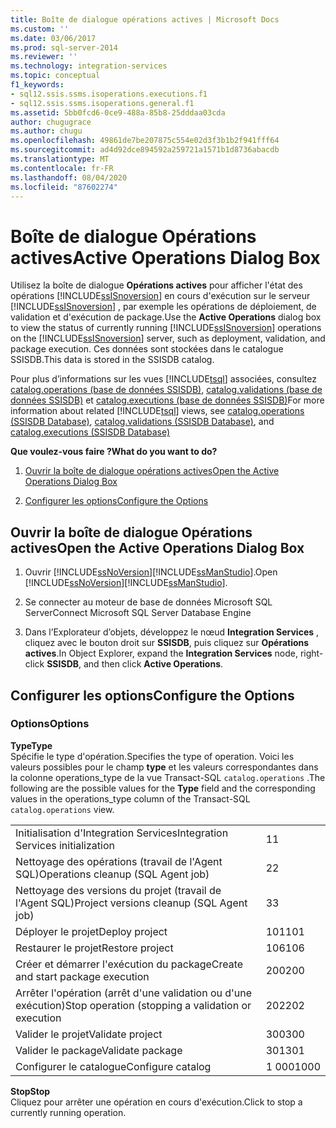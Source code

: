 ```yaml
---
title: Boîte de dialogue opérations actives | Microsoft Docs
ms.custom: ''
ms.date: 03/06/2017
ms.prod: sql-server-2014
ms.reviewer: ''
ms.technology: integration-services
ms.topic: conceptual
f1_keywords:
- sql12.ssis.ssms.isoperations.executions.f1
- sql12.ssis.ssms.isoperations.general.f1
ms.assetid: 5bb0fcd6-0ce9-488a-85b8-25dddaa03cda
author: chugugrace
ms.author: chugu
ms.openlocfilehash: 49861de7be207875c554e02d3f3b1b2f941fff64
ms.sourcegitcommit: ad4d92dce894592a259721a1571b1d8736abacdb
ms.translationtype: MT
ms.contentlocale: fr-FR
ms.lasthandoff: 08/04/2020
ms.locfileid: "87602274"
---
```

# <a name="active-operations-dialog-box"></a><span data-ttu-id="a6c0c-102">Boîte de dialogue Opérations actives</span><span class="sxs-lookup"><span data-stu-id="a6c0c-102">Active Operations Dialog Box</span></span>
  <span data-ttu-id="a6c0c-103">Utilisez la boîte de dialogue **Opérations actives** pour afficher l'état des opérations [!INCLUDE[ssISnoversion](../includes/ssisnoversion-md.md)] en cours d'exécution sur le serveur [!INCLUDE[ssISnoversion](../includes/ssisnoversion-md.md)] , par exemple les opérations de déploiement, de validation et d'exécution de package.</span><span class="sxs-lookup"><span data-stu-id="a6c0c-103">Use the **Active Operations** dialog box to view the status of currently running [!INCLUDE[ssISnoversion](../includes/ssisnoversion-md.md)] operations on the [!INCLUDE[ssISnoversion](../includes/ssisnoversion-md.md)] server, such as deployment, validation, and package execution.</span></span> <span data-ttu-id="a6c0c-104">Ces données sont stockées dans le catalogue SSISDB.</span><span class="sxs-lookup"><span data-stu-id="a6c0c-104">This data is stored in the SSISDB catalog.</span></span>  
  
 <span data-ttu-id="a6c0c-105">Pour plus d’informations sur les vues [!INCLUDE[tsql](../includes/tsql-md.md)] associées, consultez [catalog.operations &#40;base de données SSISDB&#41;](/sql/integration-services/system-views/catalog-operations-ssisdb-database), [catalog.validations &#40;base de données SSISDB&#41;](/sql/integration-services/system-views/catalog-validations-ssisdb-database) et [catalog.executions &#40;base de données SSISDB&#41;](/sql/integration-services/system-views/catalog-executions-ssisdb-database)</span><span class="sxs-lookup"><span data-stu-id="a6c0c-105">For more information about related [!INCLUDE[tsql](../includes/tsql-md.md)] views, see [catalog.operations &#40;SSISDB Database&#41;](/sql/integration-services/system-views/catalog-operations-ssisdb-database), [catalog.validations &#40;SSISDB Database&#41;](/sql/integration-services/system-views/catalog-validations-ssisdb-database), and [catalog.executions &#40;SSISDB Database&#41;](/sql/integration-services/system-views/catalog-executions-ssisdb-database)</span></span>  
  
 <span data-ttu-id="a6c0c-106">**Que voulez-vous faire ?**</span><span class="sxs-lookup"><span data-stu-id="a6c0c-106">**What do you want to do?**</span></span>  
  
1.  [<span data-ttu-id="a6c0c-107">Ouvrir la boîte de dialogue opérations actives</span><span class="sxs-lookup"><span data-stu-id="a6c0c-107">Open the Active Operations Dialog Box</span></span>](#open_dialog)  
  
2.  [<span data-ttu-id="a6c0c-108">Configurer les options</span><span class="sxs-lookup"><span data-stu-id="a6c0c-108">Configure the Options</span></span>](#options)  
  
##  <a name="open-the-active-operations-dialog-box"></a><a name="open_dialog"></a> <span data-ttu-id="a6c0c-109">Ouvrir la boîte de dialogue Opérations actives</span><span class="sxs-lookup"><span data-stu-id="a6c0c-109">Open the Active Operations Dialog Box</span></span>  
  
1.  <span data-ttu-id="a6c0c-110">Ouvrir [!INCLUDE[ssNoVersion](../includes/ssnoversion-md.md)][!INCLUDE[ssManStudio](../includes/ssmanstudio-md.md)].</span><span class="sxs-lookup"><span data-stu-id="a6c0c-110">Open [!INCLUDE[ssNoVersion](../includes/ssnoversion-md.md)][!INCLUDE[ssManStudio](../includes/ssmanstudio-md.md)].</span></span>  
  
2.  <span data-ttu-id="a6c0c-111">Se connecter au moteur de base de données Microsoft SQL Server</span><span class="sxs-lookup"><span data-stu-id="a6c0c-111">Connect Microsoft SQL Server Database Engine</span></span>  
  
3.  <span data-ttu-id="a6c0c-112">Dans l’Explorateur d’objets, développez le nœud **Integration Services** , cliquez avec le bouton droit sur **SSISDB**, puis cliquez sur **Opérations actives**.</span><span class="sxs-lookup"><span data-stu-id="a6c0c-112">In Object Explorer, expand the **Integration Services** node, right-click **SSISDB**, and then click **Active Operations**.</span></span>  
  
##  <a name="configure-the-options"></a><a name="options"></a> <span data-ttu-id="a6c0c-113">Configurer les options</span><span class="sxs-lookup"><span data-stu-id="a6c0c-113">Configure the Options</span></span>  
  
### <a name="options"></a><span data-ttu-id="a6c0c-114">Options</span><span class="sxs-lookup"><span data-stu-id="a6c0c-114">Options</span></span>  
 <span data-ttu-id="a6c0c-115">**Type**</span><span class="sxs-lookup"><span data-stu-id="a6c0c-115">**Type**</span></span>  
 <span data-ttu-id="a6c0c-116">Spécifie le type d'opération.</span><span class="sxs-lookup"><span data-stu-id="a6c0c-116">Specifies the type of operation.</span></span> <span data-ttu-id="a6c0c-117">Voici les valeurs possibles pour le champ **type** et les valeurs correspondantes dans la colonne operations_type de la vue Transact-SQL `catalog.operations` .</span><span class="sxs-lookup"><span data-stu-id="a6c0c-117">The following are the possible values for the **Type** field and the corresponding values in the operations_type column of the Transact-SQL `catalog.operations` view.</span></span>  
  
|||  
|-|-|  
|<span data-ttu-id="a6c0c-118">Initialisation d'Integration Services</span><span class="sxs-lookup"><span data-stu-id="a6c0c-118">Integration Services initialization</span></span>|<span data-ttu-id="a6c0c-119">1</span><span class="sxs-lookup"><span data-stu-id="a6c0c-119">1</span></span>|  
|<span data-ttu-id="a6c0c-120">Nettoyage des opérations (travail de l'Agent SQL)</span><span class="sxs-lookup"><span data-stu-id="a6c0c-120">Operations cleanup (SQL Agent job)</span></span>|<span data-ttu-id="a6c0c-121">2</span><span class="sxs-lookup"><span data-stu-id="a6c0c-121">2</span></span>|  
|<span data-ttu-id="a6c0c-122">Nettoyage des versions du projet (travail de l'Agent SQL)</span><span class="sxs-lookup"><span data-stu-id="a6c0c-122">Project versions cleanup (SQL Agent job)</span></span>|<span data-ttu-id="a6c0c-123">3</span><span class="sxs-lookup"><span data-stu-id="a6c0c-123">3</span></span>|  
|<span data-ttu-id="a6c0c-124">Déployer le projet</span><span class="sxs-lookup"><span data-stu-id="a6c0c-124">Deploy project</span></span>|<span data-ttu-id="a6c0c-125">101</span><span class="sxs-lookup"><span data-stu-id="a6c0c-125">101</span></span>|  
|<span data-ttu-id="a6c0c-126">Restaurer le projet</span><span class="sxs-lookup"><span data-stu-id="a6c0c-126">Restore project</span></span>|<span data-ttu-id="a6c0c-127">106</span><span class="sxs-lookup"><span data-stu-id="a6c0c-127">106</span></span>|  
|<span data-ttu-id="a6c0c-128">Créer et démarrer l'exécution du package</span><span class="sxs-lookup"><span data-stu-id="a6c0c-128">Create and start package execution</span></span>|<span data-ttu-id="a6c0c-129">200</span><span class="sxs-lookup"><span data-stu-id="a6c0c-129">200</span></span>|  
|<span data-ttu-id="a6c0c-130">Arrêter l'opération (arrêt d'une validation ou d'une exécution)</span><span class="sxs-lookup"><span data-stu-id="a6c0c-130">Stop operation (stopping a validation or execution</span></span>|<span data-ttu-id="a6c0c-131">202</span><span class="sxs-lookup"><span data-stu-id="a6c0c-131">202</span></span>|  
|<span data-ttu-id="a6c0c-132">Valider le projet</span><span class="sxs-lookup"><span data-stu-id="a6c0c-132">Validate project</span></span>|<span data-ttu-id="a6c0c-133">300</span><span class="sxs-lookup"><span data-stu-id="a6c0c-133">300</span></span>|  
|<span data-ttu-id="a6c0c-134">Valider le package</span><span class="sxs-lookup"><span data-stu-id="a6c0c-134">Validate package</span></span>|<span data-ttu-id="a6c0c-135">301</span><span class="sxs-lookup"><span data-stu-id="a6c0c-135">301</span></span>|  
|<span data-ttu-id="a6c0c-136">Configurer le catalogue</span><span class="sxs-lookup"><span data-stu-id="a6c0c-136">Configure catalog</span></span>|<span data-ttu-id="a6c0c-137">1 000</span><span class="sxs-lookup"><span data-stu-id="a6c0c-137">1000</span></span>|  
  
 <span data-ttu-id="a6c0c-138">**Stop**</span><span class="sxs-lookup"><span data-stu-id="a6c0c-138">**Stop**</span></span>  
 <span data-ttu-id="a6c0c-139">Cliquez pour arrêter une opération en cours d'exécution.</span><span class="sxs-lookup"><span data-stu-id="a6c0c-139">Click to stop a currently running operation.</span></span>  
  
  
